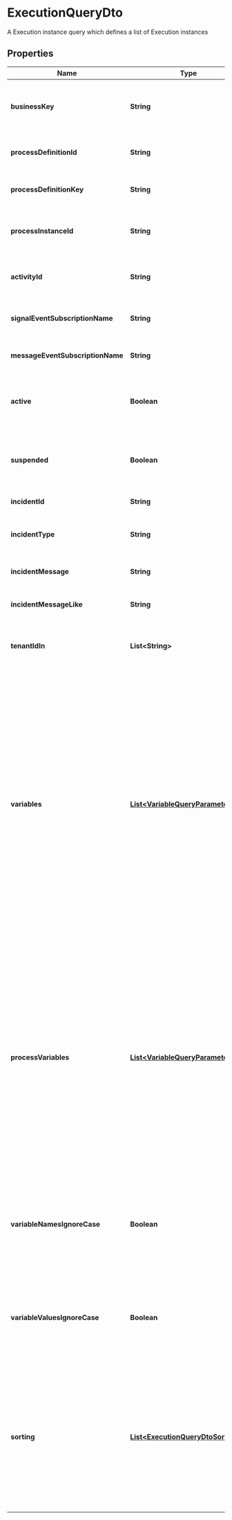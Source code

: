 

# ExecutionQueryDto

A Execution instance query which defines a list of Execution instances

## Properties

Name | Type | Description | Notes
------------ | ------------- | ------------- | -------------
**businessKey** | **String** | Filter by the business key of the process instances the executions belong to. |  [optional]
**processDefinitionId** | **String** | Filter by the process definition the executions run on. |  [optional]
**processDefinitionKey** | **String** | Filter by the key of the process definition the executions run on. |  [optional]
**processInstanceId** | **String** | Filter by the id of the process instance the execution belongs to. |  [optional]
**activityId** | **String** | Filter by the id of the activity the execution currently executes. |  [optional]
**signalEventSubscriptionName** | **String** | Select only those executions that expect a signal of the given name. |  [optional]
**messageEventSubscriptionName** | **String** | Select only those executions that expect a message of the given name. |  [optional]
**active** | **Boolean** | Only include active executions. Value may only be &#x60;true&#x60;, as &#x60;false&#x60; is the default behavior. |  [optional]
**suspended** | **Boolean** | Only include suspended executions. Value may only be &#x60;true&#x60;, as &#x60;false&#x60; is the default behavior. |  [optional]
**incidentId** | **String** | Filter by the incident id. |  [optional]
**incidentType** | **String** | Filter by the incident type. See the [User Guide](/manual/develop/user-guide/process-engine/incidents/#incident-types) for a list of incident types. |  [optional]
**incidentMessage** | **String** | Filter by the incident message. Exact match. |  [optional]
**incidentMessageLike** | **String** | Filter by the incident message that the parameter is a substring of. |  [optional]
**tenantIdIn** | **List&lt;String&gt;** | Filter by a  list of tenant ids. An execution must have one of the given tenant ids. |  [optional]
**variables** | [**List&lt;VariableQueryParameterDto&gt;**](VariableQueryParameterDto.md) | An array to only include executions that have variables with certain values.  The array consists of objects with the three properties &#x60;name&#x60;, &#x60;operator&#x60; and &#x60;value&#x60;. &#x60;name (String)&#x60; is the variable name, &#x60;operator (String)&#x60; is the comparison operator to be used and &#x60;value&#x60; the variable value. &#x60;value&#x60; may be &#x60;String&#x60;, &#x60;Number&#x60; or &#x60;Boolean&#x60;.  Valid operator values are: &#x60;eq&#x60; - equal to; &#x60;neq&#x60; - not equal to; &#x60;gt&#x60; - greater than; &#x60;gteq&#x60; - greater than or equal to; &#x60;lt&#x60; - lower than; &#x60;lteq&#x60; - lower than or equal to; &#x60;like&#x60;. |  [optional]
**processVariables** | [**List&lt;VariableQueryParameterDto&gt;**](VariableQueryParameterDto.md) | An array to only include executions that belong to a process instance with variables with certain values.  The array consists of objects with the three properties &#x60;name&#x60;, &#x60;operator&#x60; and &#x60;value&#x60;. &#x60;name (String)&#x60; is the variable name, &#x60;operator (String)&#x60; is the comparison operator to be used and &#x60;value&#x60; the variable value. &#x60;value&#x60; may be &#x60;String&#x60;, &#x60;Number&#x60; or &#x60;Boolean&#x60;.  Valid operator values are: &#x60;eq&#x60; - equal to; &#x60;neq&#x60; - not equal to. |  [optional]
**variableNamesIgnoreCase** | **Boolean** | Match all variable names provided in &#x60;variables&#x60; and &#x60;processVariables&#x60; case- insensitively. If set to &#x60;true&#x60; **variableName** and **variablename** are treated as equal. |  [optional]
**variableValuesIgnoreCase** | **Boolean** | Match all variable values provided in &#x60;variables&#x60; and &#x60;processVariables&#x60; case- insensitively. If set to &#x60;true&#x60; **variableValue** and **variablevalue** are treated as equal. |  [optional]
**sorting** | [**List&lt;ExecutionQueryDtoSorting&gt;**](ExecutionQueryDtoSorting.md) | An array of criteria to sort the result by. Each element of the array is                        an object that specifies one ordering. The position in the array                        identifies the rank of an ordering, i.e., whether it is primary, secondary,                        etc. Has no effect for the &#x60;/count&#x60; endpoint |  [optional]



